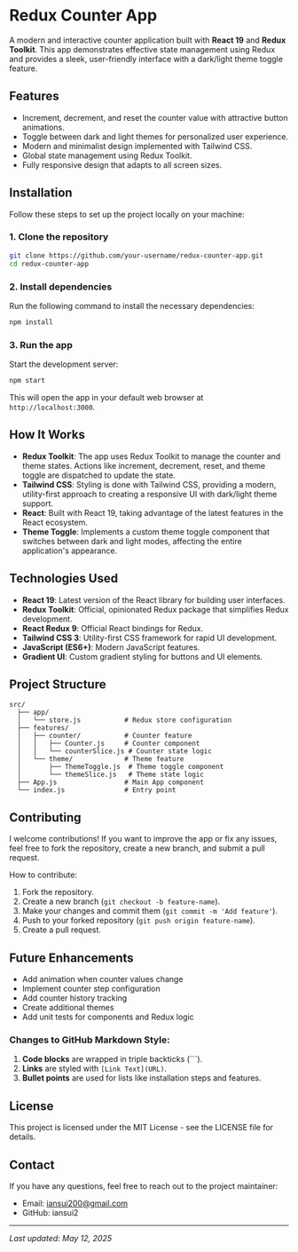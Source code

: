 # Redux Counter App

A modern and interactive counter application built with **React 19** and **Redux Toolkit**. This app demonstrates effective state management using Redux and provides a sleek, user-friendly interface with a dark/light theme toggle feature.

## Features

- Increment, decrement, and reset the counter value with attractive button animations.
- Toggle between dark and light themes for personalized user experience.
- Modern and minimalist design implemented with Tailwind CSS.
- Global state management using Redux Toolkit.
- Fully responsive design that adapts to all screen sizes.

## Installation

Follow these steps to set up the project locally on your machine:

### 1. Clone the repository

```bash
git clone https://github.com/your-username/redux-counter-app.git
cd redux-counter-app
```

### 2. Install dependencies

Run the following command to install the necessary dependencies:

```bash
npm install
```

### 3. Run the app

Start the development server:

```bash
npm start
```

This will open the app in your default web browser at `http://localhost:3000`.

## How It Works

* **Redux Toolkit**: The app uses Redux Toolkit to manage the counter and theme states. Actions like increment, decrement, reset, and theme toggle are dispatched to update the state.
* **Tailwind CSS**: Styling is done with Tailwind CSS, providing a modern, utility-first approach to creating a responsive UI with dark/light theme support.
* **React**: Built with React 19, taking advantage of the latest features in the React ecosystem.
* **Theme Toggle**: Implements a custom theme toggle component that switches between dark and light modes, affecting the entire application's appearance.

## Technologies Used

* **React 19**: Latest version of the React library for building user interfaces.
* **Redux Toolkit**: Official, opinionated Redux package that simplifies Redux development.
* **React Redux 9**: Official React bindings for Redux.
* **Tailwind CSS 3**: Utility-first CSS framework for rapid UI development.
* **JavaScript (ES6+)**: Modern JavaScript features.
* **Gradient UI**: Custom gradient styling for buttons and UI elements.

## Project Structure

```
src/
  ├── app/
  │   └── store.js           # Redux store configuration
  ├── features/
  │   ├── counter/           # Counter feature
  │   │   ├── Counter.js     # Counter component
  │   │   └── counterSlice.js # Counter state logic
  │   └── theme/             # Theme feature
  │       ├── ThemeToggle.js  # Theme toggle component
  │       └── themeSlice.js   # Theme state logic
  ├── App.js                 # Main App component
  └── index.js               # Entry point
```

## Contributing

I welcome contributions! If you want to improve the app or fix any issues, feel free to fork the repository, create a new branch, and submit a pull request.

How to contribute:

1. Fork the repository.
2. Create a new branch (`git checkout -b feature-name`).
3. Make your changes and commit them (`git commit -m 'Add feature'`).
4. Push to your forked repository (`git push origin feature-name`).
5. Create a pull request.

## Future Enhancements

- Add animation when counter values change
- Implement counter step configuration
- Add counter history tracking
- Create additional themes
- Add unit tests for components and Redux logic


### Changes to GitHub Markdown Style:

1. **Code blocks** are wrapped in triple backticks (```).
2. **Links** are styled with `[Link Text](URL)`.
3. **Bullet points** are used for lists like installation steps and features.

## License

This project is licensed under the MIT License - see the LICENSE file for details.

## Contact

If you have any questions, feel free to reach out to the project maintainer:

* Email: iansui200@gmail.com
* GitHub: iansui2

---

*Last updated: May 12, 2025*
